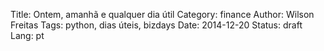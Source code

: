 Title: Ontem, amanhã e qualquer dia útil
Category: finance
Author: Wilson Freitas
Tags: python, dias úteis, bizdays
Date: 2014-12-20
Status: draft
Lang: pt

